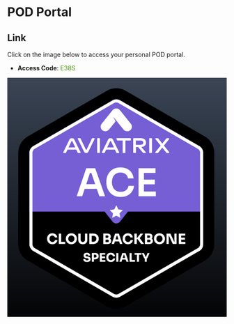 # POD Portal

## Link
Click on the image below to access your personal POD portal.

- **Access Code**: <span style='color:#479608'>E38S</span>

<a href="https://backbone-portal.ace.aviatrixlab.com/ " target="_blank">

![My image](images/pod.png)

</a>